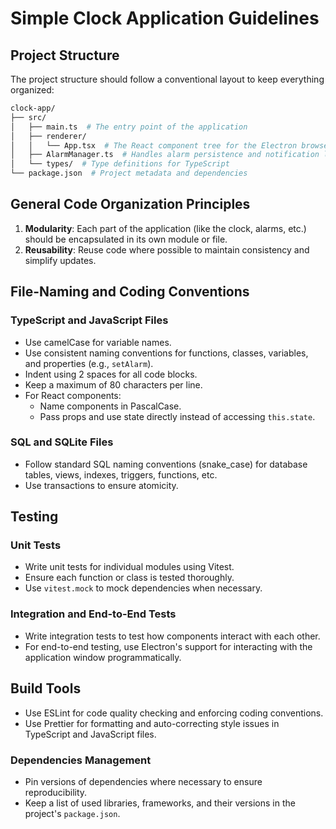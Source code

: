 # Simple Clock Application Guidelines

## Project Structure
The project structure should follow a conventional layout to keep everything organized:

```bash
clock-app/
├── src/
│   ├── main.ts  # The entry point of the application
│   ├── renderer/
│   │   └── App.tsx  # The React component tree for the Electron browser window
│   ├── AlarmManager.ts  # Handles alarm persistence and notification logic
│   └── types/  # Type definitions for TypeScript
└── package.json  # Project metadata and dependencies
```

## General Code Organization Principles
1. **Modularity**: Each part of the application (like the clock, alarms, etc.) should be encapsulated in its own module or file.
2. **Reusability**: Reuse code where possible to maintain consistency and simplify updates.

## File-Naming and Coding Conventions

### TypeScript and JavaScript Files
- Use camelCase for variable names.
- Use consistent naming conventions for functions, classes, variables, and properties (e.g., `setAlarm`).
- Indent using 2 spaces for all code blocks.
- Keep a maximum of 80 characters per line.
- For React components:
  - Name components in PascalCase.
  - Pass props and use state directly instead of accessing `this.state`.

### SQL and SQLite Files
- Follow standard SQL naming conventions (snake_case) for database tables, views, indexes, triggers, functions, etc.
- Use transactions to ensure atomicity.

## Testing

### Unit Tests
- Write unit tests for individual modules using Vitest.
- Ensure each function or class is tested thoroughly.
- Use `vitest.mock` to mock dependencies when necessary.

### Integration and End-to-End Tests
- Write integration tests to test how components interact with each other.
- For end-to-end testing, use Electron's support for interacting with the application window programmatically.

## Build Tools
- Use ESLint for code quality checking and enforcing coding conventions.
- Use Prettier for formatting and auto-correcting style issues in TypeScript and JavaScript files. 

### Dependencies Management
- Pin versions of dependencies where necessary to ensure reproducibility.
- Keep a list of used libraries, frameworks, and their versions in the project's `package.json`.